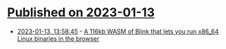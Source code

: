 # [Published on 2023-01-13](index.md)

* [2023-01-13, 13:58:45](https://news.ycombinator.com/item?id=34367767) - [A 116kb WASM of Blink that lets you run x86_64 Linux binaries in the browser](https://twitter.com/justinetunney/status/1613895681038770182)
